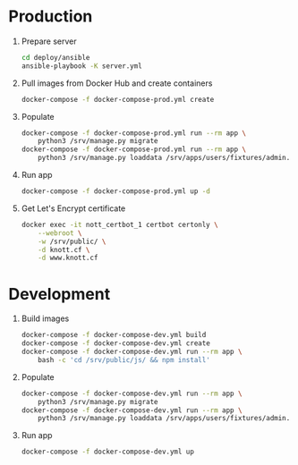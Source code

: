 # Production

1. Prepare server

    ```sh
    cd deploy/ansible
    ansible-playbook -K server.yml
    ```

2. Pull images from Docker Hub and create containers

    ```sh
    docker-compose -f docker-compose-prod.yml create
    ```

3. Populate

    ```sh
    docker-compose -f docker-compose-prod.yml run --rm app \
        python3 /srv/manage.py migrate
    docker-compose -f docker-compose-prod.yml run --rm app \
        python3 /srv/manage.py loaddata /srv/apps/users/fixtures/admin.json
    ```

4. Run app

    ```sh
    docker-compose -f docker-compose-prod.yml up -d
    ```

5. Get Let's Encrypt certificate

    ```sh
    docker exec -it nott_certbot_1 certbot certonly \
        --webroot \
        -w /srv/public/ \
        -d knott.cf \
        -d www.knott.cf
    ```

# Development

1. Build images

    ```sh
    docker-compose -f docker-compose-dev.yml build
    docker-compose -f docker-compose-dev.yml create
    docker-compose -f docker-compose-dev.yml run --rm app \
        bash -c 'cd /srv/public/js/ && npm install'
    ```

2. Populate

    ```sh
    docker-compose -f docker-compose-dev.yml run --rm app \
        python3 /srv/manage.py migrate
    docker-compose -f docker-compose-dev.yml run --rm app \
        python3 /srv/manage.py loaddata /srv/apps/users/fixtures/admin.json
    ```

3. Run app

    ```sh
    docker-compose -f docker-compose-dev.yml up
    ```

